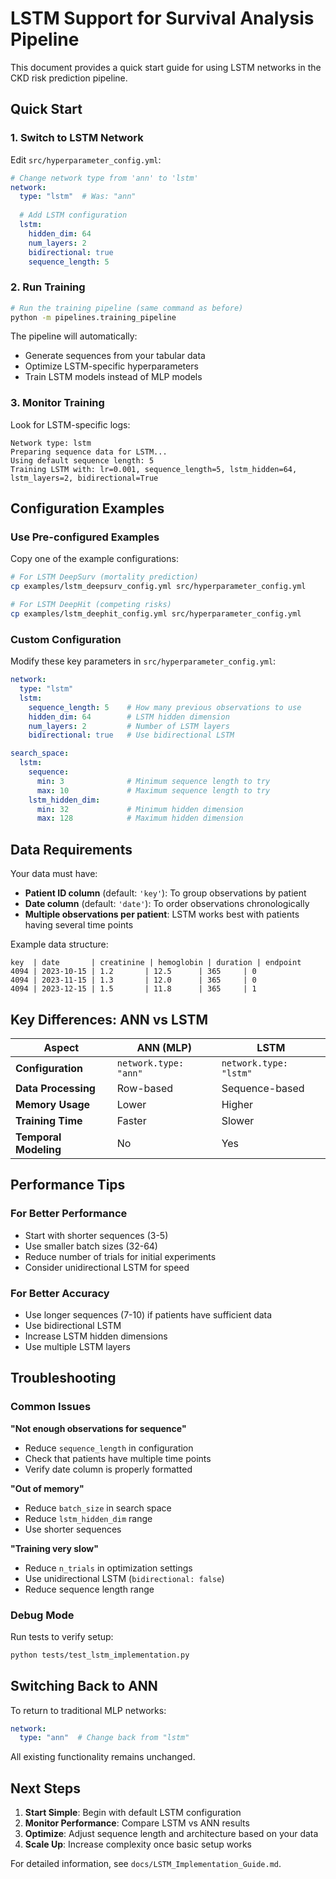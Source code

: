 # LSTM Support for Survival Analysis Pipeline

This document provides a quick start guide for using LSTM networks in the CKD risk prediction pipeline.

## Quick Start

### 1. Switch to LSTM Network

Edit `src/hyperparameter_config.yml`:

```yaml
# Change network type from 'ann' to 'lstm'
network:
  type: "lstm"  # Was: "ann"
  
  # Add LSTM configuration
  lstm:
    hidden_dim: 64
    num_layers: 2
    bidirectional: true
    sequence_length: 5
```

### 2. Run Training

```bash
# Run the training pipeline (same command as before)
python -m pipelines.training_pipeline
```

The pipeline will automatically:
- Generate sequences from your tabular data
- Optimize LSTM-specific hyperparameters
- Train LSTM models instead of MLP models

### 3. Monitor Training

Look for LSTM-specific logs:
```
Network type: lstm
Preparing sequence data for LSTM...
Using default sequence length: 5
Training LSTM with: lr=0.001, sequence_length=5, lstm_hidden=64, lstm_layers=2, bidirectional=True
```

## Configuration Examples

### Use Pre-configured Examples

Copy one of the example configurations:

```bash
# For LSTM DeepSurv (mortality prediction)
cp examples/lstm_deepsurv_config.yml src/hyperparameter_config.yml

# For LSTM DeepHit (competing risks)
cp examples/lstm_deephit_config.yml src/hyperparameter_config.yml
```

### Custom Configuration

Modify these key parameters in `src/hyperparameter_config.yml`:

```yaml
network:
  type: "lstm"
  lstm:
    sequence_length: 5    # How many previous observations to use
    hidden_dim: 64        # LSTM hidden dimension
    num_layers: 2         # Number of LSTM layers
    bidirectional: true   # Use bidirectional LSTM

search_space:
  lstm:
    sequence:
      min: 3              # Minimum sequence length to try
      max: 10             # Maximum sequence length to try
    lstm_hidden_dim:
      min: 32             # Minimum hidden dimension
      max: 128            # Maximum hidden dimension
```

## Data Requirements

Your data must have:
- **Patient ID column** (default: `'key'`): To group observations by patient
- **Date column** (default: `'date'`): To order observations chronologically
- **Multiple observations per patient**: LSTM works best with patients having several time points

Example data structure:
```
key  | date       | creatinine | hemoglobin | duration | endpoint
4094 | 2023-10-15 | 1.2       | 12.5      | 365     | 0
4094 | 2023-11-15 | 1.3       | 12.0      | 365     | 0
4094 | 2023-12-15 | 1.5       | 11.8      | 365     | 1
```

## Key Differences: ANN vs LSTM

| Aspect | ANN (MLP) | LSTM |
|--------|-----------|------|
| **Configuration** | `network.type: "ann"` | `network.type: "lstm"` |
| **Data Processing** | Row-based | Sequence-based |
| **Memory Usage** | Lower | Higher |
| **Training Time** | Faster | Slower |
| **Temporal Modeling** | No | Yes |

## Performance Tips

### For Better Performance
- Start with shorter sequences (3-5)
- Use smaller batch sizes (32-64)
- Reduce number of trials for initial experiments
- Consider unidirectional LSTM for speed

### For Better Accuracy
- Use longer sequences (7-10) if patients have sufficient data
- Use bidirectional LSTM
- Increase LSTM hidden dimensions
- Use multiple LSTM layers

## Troubleshooting

### Common Issues

**"Not enough observations for sequence"**
- Reduce `sequence_length` in configuration
- Check that patients have multiple time points
- Verify date column is properly formatted

**"Out of memory"**
- Reduce `batch_size` in search space
- Reduce `lstm_hidden_dim` range
- Use shorter sequences

**"Training very slow"**
- Reduce `n_trials` in optimization settings
- Use unidirectional LSTM (`bidirectional: false`)
- Reduce sequence length range

### Debug Mode

Run tests to verify setup:
```bash
python tests/test_lstm_implementation.py
```

## Switching Back to ANN

To return to traditional MLP networks:

```yaml
network:
  type: "ann"  # Change back from "lstm"
```

All existing functionality remains unchanged.

## Next Steps

1. **Start Simple**: Begin with default LSTM configuration
2. **Monitor Performance**: Compare LSTM vs ANN results
3. **Optimize**: Adjust sequence length and architecture based on your data
4. **Scale Up**: Increase complexity once basic setup works

For detailed information, see `docs/LSTM_Implementation_Guide.md`.